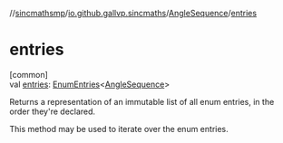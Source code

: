 //[sincmathsmp](../../../index.md)/[io.github.gallvp.sincmaths](../index.md)/[AngleSequence](index.md)/[entries](entries.md)

# entries

[common]\
val [entries](entries.md): [EnumEntries](https://kotlinlang.org/api/latest/jvm/stdlib/kotlin.enums/-enum-entries/index.html)&lt;[AngleSequence](index.md)&gt;

Returns a representation of an immutable list of all enum entries, in the order they're declared.

This method may be used to iterate over the enum entries.
